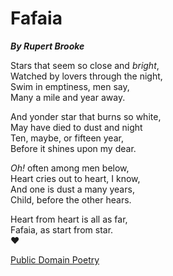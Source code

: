 
# Fafaia

**_By Rupert Brooke_**

Stars that seem so close and _bright_,<br>
Watched by lovers through the night,<br>
Swim in emptiness, men say,<br>
Many a mile and year away.<br>

And yonder star that burns so white,<br>
May have died to dust and night<br>
Ten, maybe, or fifteen year,<br>
Before it shines upon my dear.<br>

*Oh!* often among men below,<br>
Heart cries out to heart, I know,<br>
And one is dust a many years,<br>
Child, before the other hears.<br>

Heart from heart is all as far,<br>
Fafaia, as start from star.<br> :heart:

[Public Domain Poetry](http://www.public-domain-poetry.com/rupert-brooke/fafaia-9719)
